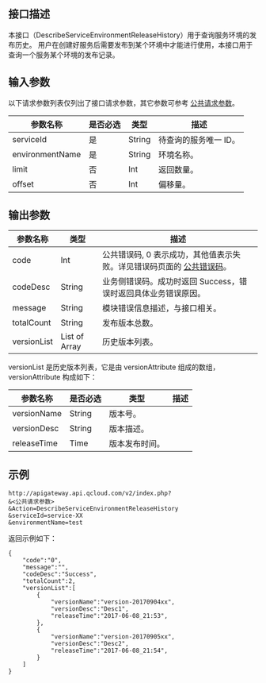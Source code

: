 ## 接口描述
本接口（DescribeServiceEnvironmentReleaseHistory）用于查询服务环境的发布历史。
用户在创建好服务后需要发布到某个环境中才能进行使用，本接口用于查询一个服务某个环境的发布记录。 

## 输入参数

以下请求参数列表仅列出了接口请求参数，其它参数可参考 [公共请求参数](/document/api/213/6976)。

| 参数名称            | 是否必选 | 类型     | 描述          |
| --------------- | ---- | ------ | ----------- |
| serviceId       | 是    | String | 待查询的服务唯一 ID。 |
| environmentName | 是    | String | 环境名称。       |
| limit           | 否    | Int    | 返回数量。       |
| offset          | 否    | Int    | 偏移量。        |

## 输出参数

| 参数名称        | 类型            | 描述                                       |
| ----------- | ------------- | ---------------------------------------- |
| code        | Int           | 公共错误码, 0 表示成功，其他值表示失败。详见错误码页面的 <a href="http://tcecqpoc.fsphere.cn/doc/api/372/%E9%94%99%E8%AF%AF%E7%A0%81#1.E3.80.81.E5.85.AC.E5.85.B1.E9.94.99.E8.AF.AF.E7.A0.81" title="公共错误码">公共错误码</a>。 |
| codeDesc    | String        | 业务侧错误码。成功时返回 Success，错误时返回具体业务错误原因。       |
| message     | String        | 模块错误信息描述，与接口相关。                          |
| totalCount  | String        | 发布版本总数。                                  |
| versionList | List of Array | 历史版本列表。                                  |

versionList 是历史版本列表，它是由 versionAttribute 组成的数组，versionAttribute 构成如下：

| 参数名称        | 是否必选   | 类型      | 描述   |
| ----------- | ------ | ------- | ---- |
| versionName | String | 版本号。    |      |
| versionDesc | String | 版本描述。   |      |
| releaseTime | Time   | 版本发布时间。 |      |


## 示例 
```
http://apigateway.api.qcloud.com/v2/index.php?
&<公共请求参数>
&Action=DescribeServiceEnvironmentReleaseHistory
&serviceId=service-XX
&environmentName=test
```
返回示例如下：
```
{
    "code":"0",
    "message":"",
    "codeDesc":"Success",      
	"totalCount":2,
	"versionList":[
		{
			"versionName":"version-20170904xx",
			"versionDesc":"Desc1",
			"releaseTime":"2017-06-08_21:53",
		},
		{
			"versionName":"version-20170905xx",
			"versionDesc":"Desc2",
			"releaseTime":"2017-06-08_21:54",
		}
	]
}
```




